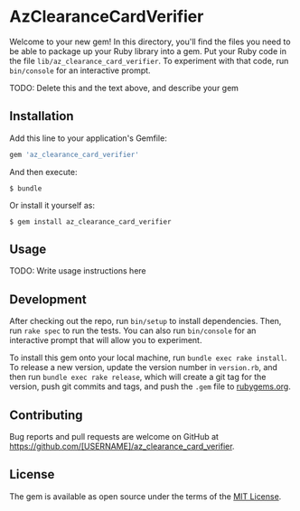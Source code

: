 # AzClearanceCardVerifier

Welcome to your new gem! In this directory, you'll find the files you need to be able to package up your Ruby library into a gem. Put your Ruby code in the file `lib/az_clearance_card_verifier`. To experiment with that code, run `bin/console` for an interactive prompt.

TODO: Delete this and the text above, and describe your gem

## Installation

Add this line to your application's Gemfile:

```ruby
gem 'az_clearance_card_verifier'
```

And then execute:

    $ bundle

Or install it yourself as:

    $ gem install az_clearance_card_verifier

## Usage

TODO: Write usage instructions here

## Development

After checking out the repo, run `bin/setup` to install dependencies. Then, run `rake spec` to run the tests. You can also run `bin/console` for an interactive prompt that will allow you to experiment.

To install this gem onto your local machine, run `bundle exec rake install`. To release a new version, update the version number in `version.rb`, and then run `bundle exec rake release`, which will create a git tag for the version, push git commits and tags, and push the `.gem` file to [rubygems.org](https://rubygems.org).

## Contributing

Bug reports and pull requests are welcome on GitHub at https://github.com/[USERNAME]/az_clearance_card_verifier.

## License

The gem is available as open source under the terms of the [MIT License](http://opensource.org/licenses/MIT).

